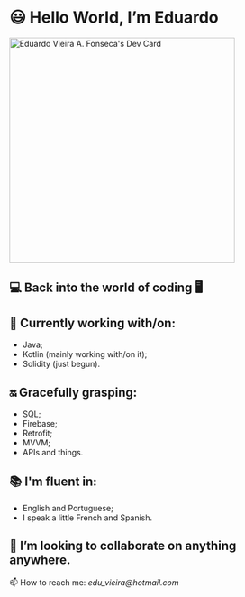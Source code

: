  # 😃 Hello World, I’m **Eduardo**  
 <a href="https://app.daily.dev/eduVieiraAF"><img src="https://api.daily.dev/devcards/b7eff47c78a34652a8e6b6e1cb984b6b.png?r=cxa" width="400" alt="Eduardo Vieira A. Fonseca's Dev Card"/></a>
 ## 💻 Back into the world of coding 🖥
 
 ## 🌱 Currently working with/on: 
  - Java;
 - Kotlin (mainly working with/on it);
 - Solidity (just begun).
  
  ## 🔛 Gracefully grasping:
   - SQL;
   - Firebase;
   - Retrofit;
   - MVVM;
   - APIs and things.
 
 ## 📚 I'm fluent in:
- English and Portuguese;
- I speak a little French and Spanish.

## 🧩 I’m looking to collaborate on anything anywhere.

📫 How to reach me: _edu_vieira@hotmail.com_

<!---
eduVieiraAF/eduVieiraAF is a ✨ special ✨ repository because its `README.md` (this file) appears on your GitHub profile.
You can click the Preview link to take a look at your changes.
--->
